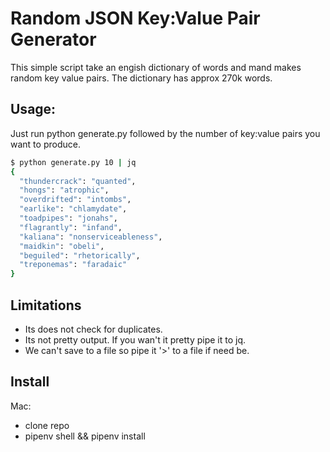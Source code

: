 # Random JSON Key:Value Pair Generator

This simple script take an engish dictionary of words and mand makes random key value pairs.  The dictionary has approx 270k words.

## Usage:

Just run python generate.py followed by the number of key:value pairs you want to produce.


```sh
$ python generate.py 10 | jq
{
  "thundercrack": "quanted",
  "hongs": "atrophic",
  "overdrifted": "intombs",
  "earlike": "chlamydate",
  "toadpipes": "jonahs",
  "flagrantly": "infand",
  "kaliana": "nonserviceableness",
  "maidkin": "obeli",
  "beguiled": "rhetorically",
  "treponemas": "faradaic"
}
```

## Limitations

* Its does not check for duplicates.
* Its not pretty output. If you wan't it pretty pipe it to jq.
* We can't save to a file so pipe it '>' to a file if need be.

## Install

Mac:
* clone repo
* pipenv shell && pipenv install